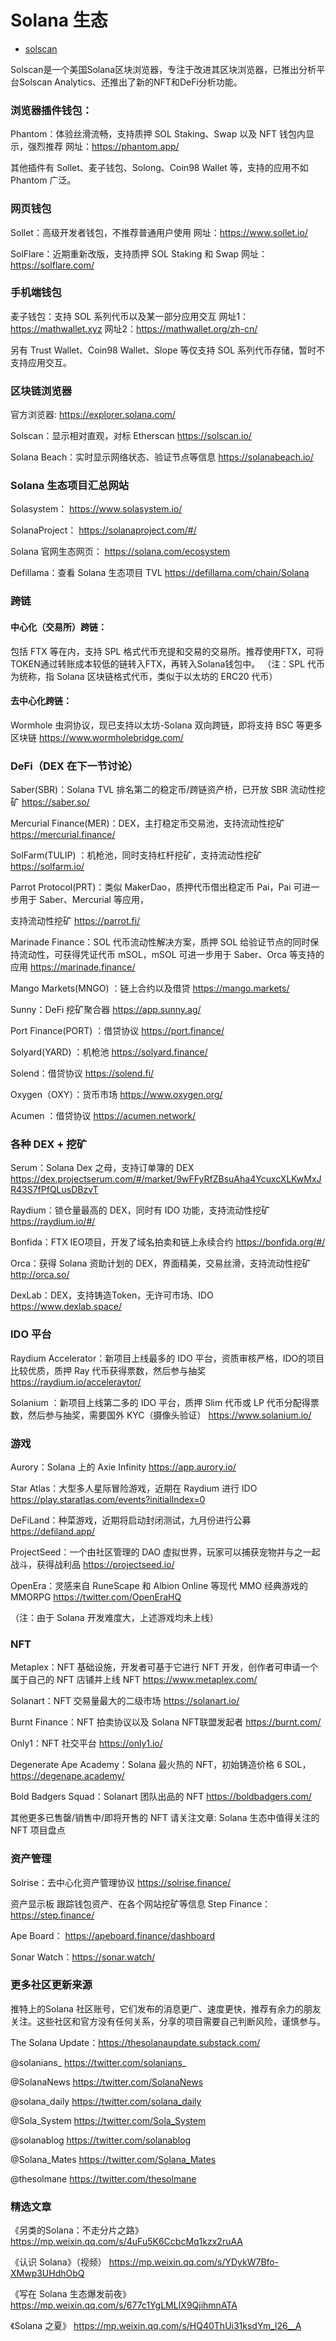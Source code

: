 # Solana 生态

- [solscan](https://solscan.io/)

Solscan是一个美国Solana区块浏览器，专注于改进其区块浏览器，已推出分析平台Solscan Analytics、还推出了新的NFT和DeFi分析功能。  


### 浏览器插件钱包：

Phantom：体验丝滑流畅，支持质押 SOL Staking、Swap 以及 NFT 钱包内显示，强烈推荐
网址：https://phantom.app/

其他插件有 Sollet、麦子钱包、Solong、Coin98 Wallet 等，支持的应用不如 Phantom 广泛。

### 网页钱包

Sollet：高级开发者钱包，不推荐普通用户使用
网址：https://www.sollet.io/

SolFlare：近期重新改版，支持质押 SOL Staking 和 Swap
网址：https://solflare.com/


### 手机端钱包
麦子钱包：支持 SOL 系列代币以及某一部分应用交互
网址1：https://mathwallet.xyz
网址2：https://mathwallet.org/zh-cn/

另有 Trust Wallet、Coin98 Wallet、Slope 等仅支持 SOL 系列代币存储，暂时不支持应用交互。

### 区块链浏览器

官方浏览器:
https://explorer.solana.com/

Solscan：显示相对直观，对标 Etherscan
https://solscan.io/

Solana Beach：实时显示网络状态、验证节点等信息
https://solanabeach.io/


### Solana 生态项目汇总网站
Solasystem：
https://www.solasystem.io/

SolanaProject：
https://solanaproject.com/#/

Solana 官网生态网页：
https://solana.com/ecosystem

Defillama：查看 Solana 生态项目 TVL
https://defillama.com/chain/Solana


### 跨链

#### 中心化（交易所）跨链： 
包括 FTX 等在内，支持 SPL 格式代币充提和交易的交易所。推荐使用FTX，可将TOKEN通过转账成本较低的链转入FTX，再转入Solana钱包中。
（注：SPL 代币为统称，指 Solana 区块链格式代币，类似于以太坊的 ERC20 代币）

#### 去中心化跨链： 
Wormhole 虫洞协议，现已支持以太坊-Solana 双向跨链，即将支持 BSC 等更多区块链
https://www.wormholebridge.com/


### DeFi（DEX 在下一节讨论）
Saber(SBR)：Solana TVL 排名第二的稳定币/跨链资产桥，已开放 SBR 流动性挖矿
https://saber.so/

Mercurial Finance(MER)：DEX，主打稳定币交易池，支持流动性挖矿
https://mercurial.finance/

SolFarm(TULIP) ：机枪池，同时支持杠杆挖矿，支持流动性挖矿
https://solfarm.io/

Parrot Protocol(PRT)：类似 MakerDao，质押代币借出稳定币 Pai，Pai 可进一步用于 Saber、Mercurial 等应用，

支持流动性挖矿
https://parrot.fi/

Marinade Finance：SOL 代币流动性解决方案，质押 SOL 给验证节点的同时保持流动性，可获得凭证代币 mSOL，mSOL 可进一步用于 Saber、Orca 等支持的应用
https://marinade.finance/

Mango Markets(MNGO) ：链上合约以及借贷
https://mango.markets/

Sunny：DeFi 挖矿聚合器
https://app.sunny.ag/

Port Finance(PORT) ：借贷协议
https://port.finance/

Solyard(YARD) ：机枪池
https://solyard.finance/

Solend：借贷协议
https://solend.fi/

Oxygen（OXY）：货币市场
https://www.oxygen.org/

Acumen ：借贷协议
https://acumen.network/

### 各种 DEX + 挖矿

Serum：Solana Dex 之母，支持订单簿的 DEX
https://dex.projectserum.com/#/market/9wFFyRfZBsuAha4YcuxcXLKwMxJR43S7fPfQLusDBzvT

Raydium：锁仓量最高的 DEX，同时有 IDO 功能，支持流动性挖矿
https://raydium.io/#/

Bonfida：FTX IEO项目，开发了域名拍卖和链上永续合约
https://bonfida.org/#/

Orca：获得 Solana 资助计划的 DEX，界面精美，交易丝滑，支持流动性挖矿
http://orca.so/

DexLab：DEX，支持铸造Token，无许可市场、IDO
https://www.dexlab.space/

### IDO 平台
Raydium Accelerator：新项目上线最多的 IDO 平台，资质审核严格，IDO的项目比较优质，质押 Ray 代币获得票数，然后参与抽奖
https://raydium.io/acceleraytor/

Solanium ：新项目上线第二多的 IDO 平台，质押 Slim 代币或 LP 代币分配得票数，然后参与抽奖，需要国外 KYC（摄像头验证）
https://www.solanium.io/

### 游戏
Aurory：Solana 上的 Axie Infinity
https://app.aurory.io/

Star Atlas：大型多人星际冒险游戏，近期在 Raydium 进行 IDO
https://play.staratlas.com/events?initialIndex=0

DeFiLand：种菜游戏，近期将启动封闭测试，九月份进行公募
https://defiland.app/

ProjectSeed：一个由社区管理的 DAO 虚拟世界，玩家可以捕获宠物并与之一起战斗，获得战利品
https://projectseed.io/

OpenEra：灵感来自 RuneScape 和 Albion Online 等现代 MMO 经典游戏的 MMORPG
https://twitter.com/OpenEraHQ

（注：由于 Solana 开发难度大，上述游戏均未上线）

### NFT
Metaplex：NFT 基础设施，开发者可基于它进行 NFT 开发，创作者可申请一个属于自己的 NFT 店铺并上线 NFT
https://www.metaplex.com/

Solanart：NFT 交易量最大的二级市场
https://solanart.io/

Burnt Finance：NFT 拍卖协议以及 Solana NFT联盟发起者
https://burnt.com/

Only1：NFT 社交平台
https://only1.io/

Degenerate Ape Academy：Solana 最火热的 NFT，初始铸造价格 6 SOL，
https://degenape.academy/

Bold Badgers Squad：Solanart 团队出品的 NFT
https://boldbadgers.com/

其他更多已售罄/销售中/即将开售的 NFT 请关注文章:
Solana 生态中值得关注的 NFT 项目盘点

### 资产管理
Solrise：去中心化资产管理协议
https://solrise.finance/

资产显示板
跟踪钱包资产、在各个网站挖矿等信息
Step Finance：https://step.finance/

Ape Board：
https://apeboard.finance/dashboard

Sonar Watch：https://sonar.watch/

### 更多社区更新来源
推特上的Solana 社区账号，它们发布的消息更广、速度更快，推荐有余力的朋友关注。这些社区和官方没有任何关系，分享的项目需要自己判断风险，谨慎参与。

The Solana Update：https://thesolanaupdate.substack.com/

@solanians_ https://twitter.com/solanians_

@SolanaNews https://twitter.com/SolanaNews

@solana_daily https://twitter.com/solana_daily

@Sola_System https://twitter.com/Sola_System

@solanablog https://twitter.com/solanablog

@Solana_Mates https://twitter.com/Solana_Mates

@thesolmane https://twitter.com/thesolmane

### 精选文章
《另类的Solana：不走分片之路》
https://mp.weixin.qq.com/s/4uFu5K6CcbcMq1kzx2ruAA

《认识 Solana》（视频）
https://mp.weixin.qq.com/s/YDykW7Bfo-XMwp3UHdhObQ

《写在 Solana 生态爆发前夜》
https://mp.weixin.qq.com/s/677c1YgLMLIX9QjihmnATA

《Solana 之夏》
https://mp.weixin.qq.com/s/HQ40ThUi31ksdYm_l26__A
